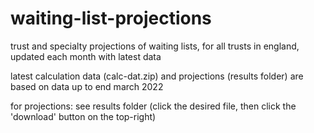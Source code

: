 # waiting-list-projections
trust and specialty projections of waiting lists, for all trusts in england, updated each month with latest data

latest calculation data (calc-dat.zip) and projections (results folder) are based on data up to end march 2022

for projections: see results folder (click the desired file, then click the 'download' button on the top-right)

